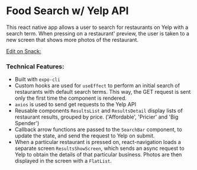# Food Search w/ Yelp API

This react native app allows a user to search for restaurants on Yelp with a search term. When pressing on a restaurant' preview, the user is taken to a new screen that shows more photos of the restaurant.


[Edit on Snack:](https://snack.expo.io/@miguelniblock/github.com-miguelniblock-reactnative-foodsearch-yelp-api) 

### Technical Features:

- Built with `expo-cli`
- Custom hooks are used for `useEffect` to perform an initial search of restaurants with default search terms. This way, the GET request is sent only the first time the component is rendered.
- `axios` is used to send get requests to the Yelp API
- Reusable components `ResultsList` and `ResultsDetail` display lists of restaurant results, grouped by price. ('Affordable', 'Pricier' and 'Big Spender')
- Callback arrow functions are passed to the `SearchBar` component, to update the state, and send the request to Yelp on submit.
- When a particular restaurant is pressed on, react-navigation loads a separate screen `ResultsShowScreen`, which sends an async request to Yelp to obtain the details of that particular business. Photos are then displayed in the screen with a `FlatList`.
